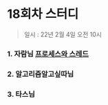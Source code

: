 # 18회차 스터디

> 일시 : 22년 2월 4일 오전 10시

### 1. 자람님 [프로세스와 스레드](./Process-vs-Thread.md)
### 2. 알고리즘알고싶따님
### 3. 타스님

